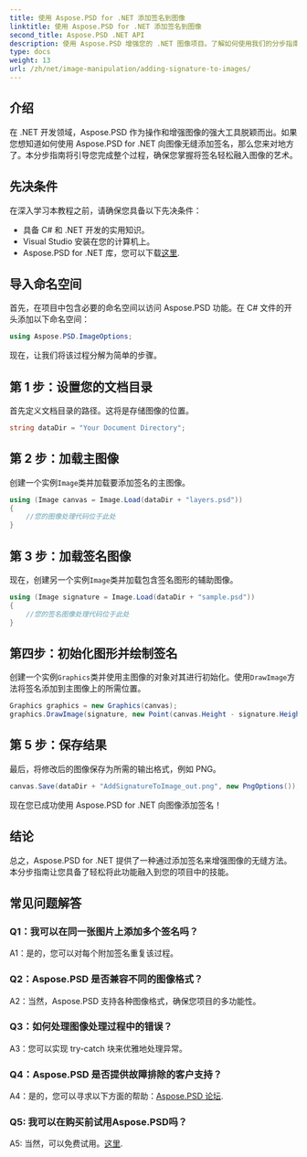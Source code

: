 ```yaml
---
title: 使用 Aspose.PSD for .NET 添加签名到图像
linktitle: 使用 Aspose.PSD for .NET 添加签名到图像
second_title: Aspose.PSD .NET API
description: 使用 Aspose.PSD 增强您的 .NET 图像项目。了解如何使用我们的分步指南无缝添加签名。
type: docs
weight: 13
url: /zh/net/image-manipulation/adding-signature-to-images/
---
```

## 介绍

在 .NET 开发领域，Aspose.PSD 作为操作和增强图像的强大工具脱颖而出。如果您想知道如何使用 Aspose.PSD for .NET 向图像无缝添加签名，那么您来对地方了。本分步指南将引导您完成整个过程，确保您掌握将签名轻松融入图像的艺术。

## 先决条件

在深入学习本教程之前，请确保您具备以下先决条件：

- 具备 C# 和 .NET 开发的实用知识。
- Visual Studio 安装在您的计算机上。
-  Aspose.PSD for .NET 库，您可以下载[这里](https://releases.aspose.com/psd/net/).

## 导入命名空间

首先，在项目中包含必要的命名空间以访问 Aspose.PSD 功能。在 C# 文件的开头添加以下命名空间：

```csharp
using Aspose.PSD.ImageOptions;
```

现在，让我们将该过程分解为简单的步骤。

## 第 1 步：设置您的文档目录

首先定义文档目录的路径。这将是存储图像的位置。

```csharp
string dataDir = "Your Document Directory";
```

## 第 2 步：加载主图像

创建一个实例`Image`类并加载要添加签名的主图像。

```csharp
using (Image canvas = Image.Load(dataDir + "layers.psd"))
{
    //您的图像处理代码位于此处
}
```

## 第 3 步：加载签名图像

现在，创建另一个实例`Image`类并加载包含签名图形的辅助图像。

```csharp
using (Image signature = Image.Load(dataDir + "sample.psd"))
{
    //您的签名图像处理代码位于此处
}
```

## 第四步：初始化图形并绘制签名

创建一个实例`Graphics`类并使用主图像的对象对其进行初始化。使用`DrawImage`方法将签名添加到主图像上的所需位置。

```csharp
Graphics graphics = new Graphics(canvas);
graphics.DrawImage(signature, new Point(canvas.Height - signature.Height, canvas.Width - signature.Width));
```

## 第 5 步：保存结果

最后，将修改后的图像保存为所需的输出格式，例如 PNG。

```csharp
canvas.Save(dataDir + "AddSignatureToImage_out.png", new PngOptions());
```

现在您已成功使用 Aspose.PSD for .NET 向图像添加签名！

## 结论

总之，Aspose.PSD for .NET 提供了一种通过添加签名来增强图像的无缝方法。本分步指南让您具备了轻松将此功能融入到您的项目中的技能。

## 常见问题解答

### Q1：我可以在同一张图片上添加多个签名吗？

A1：是的，您可以对每个附加签名重复该过程。

### Q2：Aspose.PSD 是否兼容不同的图像格式？

A2：当然，Aspose.PSD 支持各种图像格式，确保您项目的多功能性。

### Q3：如何处理图像处理过程中的错误？

A3：您可以实现 try-catch 块来优雅地处理异常。

### Q4：Aspose.PSD 是否提供故障排除的客户支持？

 A4：是的，您可以寻求以下方面的帮助：[Aspose.PSD 论坛](https://forum.aspose.com/c/psd/34).

### Q5: 我可以在购买前试用Aspose.PSD吗？

 A5: 当然，可以免费试用。[这里](https://releases.aspose.com/).